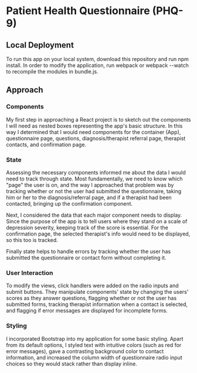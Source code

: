 # Patient Health Questionnaire (PHQ-9)

## Local Deployment

To run this app on your local system, download this repository and run
npm install. In order to modify the application, run webpack or webpack
--watch to recompile the modules in bundle.js.

## Approach

### Components

My first step in approaching a React project is to sketch out the
components I will need as nested boxes representing the app's basic
structure. In this way I determined that I would need components for the
container (App), questionnaire page, questions, diagnosis/therapist
referral page, therapist contacts, and confirmation page.

### State

Assessing the necessary components informed me about the data I would
need to track through state. Most fundamentally, we need to know which
"page" the user is on, and the way I approached that problem was by
tracking whether or not the user had submitted the questionnaire, taking
him or her to the diagnosis/referral page, and if a therapist had been
contacted, bringing up the confirmation component.

Next, I considered the data that each major component needs to display.
Since the purpose of the app is to tell users where they stand on a
scale of depression severity, keeping track of the score is essential.
For the confirmation page, the selected therapist's info would need to
be displayed, so this too is tracked.

Finally state helps to handle errors by tracking whether the user has
submitted the questionnaire or contact form without completing it.

### User Interaction

To modify the views, click handlers were added on the radio inputs and
submit buttons. They manipulate components' state by changing the users'
scores as they answer questions, flagging whether or not the user has
submitted forms, tracking therapist information when a contact is
selected, and flagging if error messages are displayed for incomplete
forms.

### Styling

I incorporated Bootstrap into my application for some basic styling.
Apart from its default options, I styled text with intuitive colors
(such as red for error messages), gave a contrasting background color to
contact information, and increased the column width of questionnaire
radio input choices so they would stack rather than display inline.
